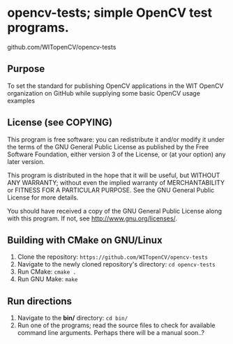 opencv-tests; simple OpenCV test programs.
===================================
github.com/WITopenCV/opencv-tests

Purpose
-----------------------------------
To set the standard for publishing OpenCV applications in the WIT
OpenCV organization on GitHub while supplying some basic OpenCV
usage examples

License (see COPYING)
-----------------------------------
This program is free software: you can redistribute it and/or modify
it under the terms of the GNU General Public License as published by
the Free Software Foundation, either version 3 of the License, or
(at your option) any later version.

This program is distributed in the hope that it will be useful,
but WITHOUT ANY WARRANTY; without even the implied warranty of
MERCHANTABILITY or FITNESS FOR A PARTICULAR PURPOSE.  See the
GNU General Public License for more details.

You should have received a copy of the GNU General Public License
along with this program.  If not, see <http://www.gnu.org/licenses/>.

Building with CMake on GNU/Linux
-----------------------------------
1. Clone the repository: `https://github.com/WITopenCV/opencv-tests`
2. Navigate to the newly cloned repository's directory: `cd opencv-tests`
3. Run CMake: `cmake .`
4. Run GNU Make: `make`

Run directions
-----------------------------------
1. Navigate to the **bin/** directory: `cd bin/`
2. Run one of the programs; read the source files to check for available command line arguments. Perhaps there will be a manual soon..?

